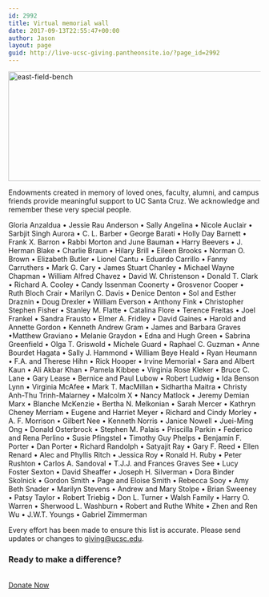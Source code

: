 ```yaml
---
id: 2992
title: Virtual memorial wall
date: 2017-09-13T22:55:47+00:00
author: Jason
layout: page
guid: http://live-ucsc-giving.pantheonsite.io/?page_id=2992
---
```

<img src="http://live-ucsc-giving.pantheonsite.io/wp-content/uploads/2017/09/east-field-bench.jpg" alt="east-field-bench" itemprop="image" height="219" width="549" /> 

Endowments created in memory of loved ones, faculty, alumni, and campus friends provide meaningful support to UC Santa Cruz. We acknowledge and remember these very special people.

Gloria Anzaldua • Jessie Rau Anderson • Sally Angelina • Nicole Auclair • Sarbjit Singh Aurora • C. L. Barber • George Barati • Holly Day Barnett • Frank X. Barron • Rabbi Morton and June Bauman • Harry Beevers • J. Herman Blake • Charlie Braun • Hilary Brill • Eileen Brooks • Norman O. Brown • Elizabeth Butler • Lionel Cantu • Eduardo Carrillo • Fanny Carruthers • Mark G. Cary • James Stuart Chanley • Michael Wayne Chapman • William Alfred Chavez • David W. Christenson • Donald T. Clark • Richard A. Cooley • Candy Issenman Coonerty • Grosvenor Cooper • Ruth Bloch Crair • Marilyn C. Davis • Denice Denton • Sol and Esther Draznin • Doug Drexler • William Everson • Anthony Fink • Christopher Stephen Fisher • Stanley M. Flatte • Catalina Flore • Terence Freitas • Joel Frankel • Sandra Frausto • Elmer A. Fridley • David Gaines • Harold and Annette Gordon • Kenneth Andrew Gram • James and Barbara Graves •Matthew Graviano • Melanie Graydon • Edna and Hugh Green • Sabrina Greenfield • Olga T. Griswold • Michele Guard • Raphael C. Guzman • Anne Bourdet Hagata • Sally J. Hammond • William Beye Heald • Ryan Heumann • F.A. and Therese Hihn • Rick Hooper • Irvine Memorial • Sara and Albert Kaun • Ali Akbar Khan • Pamela Kibbee • Virginia Rose Kleker • Bruce C. Lane • Gary Lease • Bernice and Paul Lubow • Robert Ludwig • Ida Benson Lynn • Virginia McAfee • Mark T. MacMillan • Sidhartha Maitra • Christy Anh-Thu Trinh-Malarney • Malcolm X • Nancy Matlock • Jeremy Demian Marx • Blanche McKenzie • Bertha N. Melkonian • Sarah Mercer • Kathryn Cheney Merriam • Eugene and Harriet Meyer • Richard and Cindy Morley • A. F. Morrison • Gilbert Nee • Kenneth Norris • Janice Nowell • Juei-Ming Ong • Donald Osterbrock • Stephen M. Palais • Priscilla Parkin • Federico and Rena Perlino • Susie Pfingstel • Timothy Guy Phelps • Benjamin F. Porter • Dan Porter • Richard Randolph • Satyajit Ray • Gary F. Reed • Ellen Renard • Alec and Phyllis Ritch • Jessica Roy • Ronald H. Ruby • Peter Rushton • Carlos A. Sandoval • T.J.J. and Frances Graves See • Lucy Foster Sexton • David Sheaffer • Joseph H. Silverman • Dora Binder Skolnick • Gordon Smith • Page and Eloise Smith • Rebecca Sooy • Amy Beth Snader • Marilyn Stevens • Andrew and Mary Stolpe • Brian Sweeney • Patsy Taylor • Robert Triebig • Don L. Turner • Walsh Family • Harry O. Warren • Sherwood L. Washburn • Robert and Ruthe White • Zhen and Ren Wu • J.W.T. Youngs • Gabriel Zimmerman

Every effort has been made to ensure this list is accurate. Please send updates or changes to <giving@ucsc.edu>.

### Ready to make a difference?

<a href="http://connect.ucsc.edu/givenow" target="_self" role="button"><br /> Donate Now<br /> </a>
